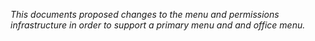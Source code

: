 _This documents proposed changes to the menu and permissions infrastructure in order to support a primary menu and and office menu._